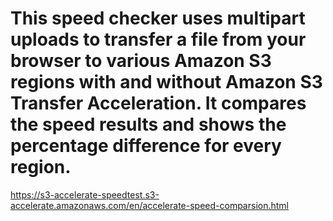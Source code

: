 # This speed checker uses multipart uploads to transfer a file from your browser to various Amazon S3 regions with and without Amazon S3 Transfer Acceleration. It compares the speed results and shows the percentage difference for every region.

https://s3-accelerate-speedtest.s3-accelerate.amazonaws.com/en/accelerate-speed-comparsion.html